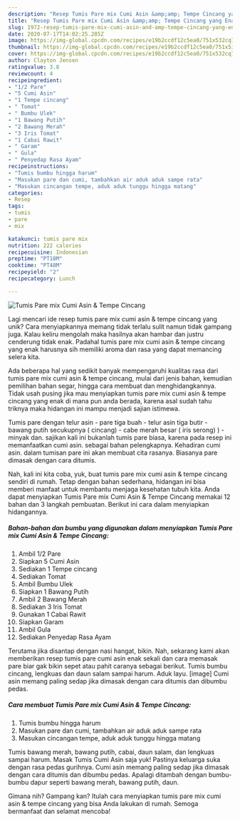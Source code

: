 ```yaml
---
description: "Resep Tumis Pare mix Cumi Asin &amp;amp; Tempe Cincang yang Enak Banget"
title: "Resep Tumis Pare mix Cumi Asin &amp;amp; Tempe Cincang yang Enak Banget"
slug: 1972-resep-tumis-pare-mix-cumi-asin-and-amp-tempe-cincang-yang-enak-banget
date: 2020-07-17T14:02:25.285Z
image: https://img-global.cpcdn.com/recipes/e19b2ccdf12c5ea0/751x532cq70/tumis-pare-mix-cumi-asin-tempe-cincang-foto-resep-utama.jpg
thumbnail: https://img-global.cpcdn.com/recipes/e19b2ccdf12c5ea0/751x532cq70/tumis-pare-mix-cumi-asin-tempe-cincang-foto-resep-utama.jpg
cover: https://img-global.cpcdn.com/recipes/e19b2ccdf12c5ea0/751x532cq70/tumis-pare-mix-cumi-asin-tempe-cincang-foto-resep-utama.jpg
author: Clayton Jensen
ratingvalue: 3.8
reviewcount: 4
recipeingredient:
- "1/2 Pare"
- "5 Cumi Asin"
- "1 Tempe cincang"
- " Tomat"
- " Bumbu Ulek"
- "1 Bawang Putih"
- "2 Bawang Merah"
- "3 Iris Tomat"
- "1 Cabai Rawit"
- " Garam"
- " Gula"
- " Penyedap Rasa Ayam"
recipeinstructions:
- "Tumis bumbu hingga harum"
- "Masukan pare dan cumi, tambahkan air aduk aduk sampe rata"
- "Masukan cincangan tempe, aduk aduk tunggu hingga matang"
categories:
- Resep
tags:
- tumis
- pare
- mix

katakunci: tumis pare mix 
nutrition: 222 calories
recipecuisine: Indonesian
preptime: "PT18M"
cooktime: "PT48M"
recipeyield: "2"
recipecategory: Lunch

---
```



![Tumis Pare mix Cumi Asin &amp; Tempe Cincang](https://img-global.cpcdn.com/recipes/e19b2ccdf12c5ea0/751x532cq70/tumis-pare-mix-cumi-asin-tempe-cincang-foto-resep-utama.jpg)

Lagi mencari ide resep tumis pare mix cumi asin &amp; tempe cincang yang unik? Cara menyiapkannya memang tidak terlalu sulit namun tidak gampang juga. Kalau keliru mengolah maka hasilnya akan hambar dan justru cenderung tidak enak. Padahal tumis pare mix cumi asin &amp; tempe cincang yang enak harusnya sih memiliki aroma dan rasa yang dapat memancing selera kita.

Ada beberapa hal yang sedikit banyak mempengaruhi kualitas rasa dari tumis pare mix cumi asin &amp; tempe cincang, mulai dari jenis bahan, kemudian pemilihan bahan segar, hingga cara membuat dan menghidangkannya. Tidak usah pusing jika mau menyiapkan tumis pare mix cumi asin &amp; tempe cincang yang enak di mana pun anda berada, karena asal sudah tahu triknya maka hidangan ini mampu menjadi sajian istimewa.

Tumis pare dengan telur asin - pare tiga buah - telur asin tiga butir - bawang putih secukupnya ( cincang) - cabe merah besar ( iris serong) ) - minyak dan. sajikan kali ini bukanlah tumis pare biasa, karena pada resep ini memanfaatkan cumi asin. sebagai bahan pelengkapnya. Kehadiran cumi asin. dalam tumisan pare ini akan membuat cita rasanya. Biasanya pare dimasak dengan cara ditumis.


Nah, kali ini kita coba, yuk, buat tumis pare mix cumi asin &amp; tempe cincang sendiri di rumah. Tetap dengan bahan sederhana, hidangan ini bisa memberi manfaat untuk membantu menjaga kesehatan tubuh kita. Anda dapat menyiapkan Tumis Pare mix Cumi Asin &amp; Tempe Cincang memakai 12 bahan dan 3 langkah pembuatan. Berikut ini cara dalam menyiapkan hidangannya.

<!--inarticleads1-->

##### Bahan-bahan dan bumbu yang digunakan dalam menyiapkan Tumis Pare mix Cumi Asin &amp; Tempe Cincang:

1. Ambil 1/2 Pare
1. Siapkan 5 Cumi Asin
1. Sediakan 1 Tempe cincang
1. Sediakan  Tomat
1. Ambil  Bumbu Ulek
1. Siapkan 1 Bawang Putih
1. Ambil 2 Bawang Merah
1. Sediakan 3 Iris Tomat
1. Gunakan 1 Cabai Rawit
1. Siapkan  Garam
1. Ambil  Gula
1. Sediakan  Penyedap Rasa Ayam


Terutama jika disantap dengan nasi hangat, bikin. Nah, sekarang kami akan memberikan resep tumis pare cumi asin enak sekali dan cara memasak pare biar gak bikin sepet atau pahit caranya sebagai berikut. Tumis bumbu cincang, lengkuas dan daun salam sampai harum. Aduk layu. [image] Cumi asin memang paling sedap jika dimasak dengan cara ditumis dan dibumbu pedas. 

<!--inarticleads2-->

##### Cara membuat Tumis Pare mix Cumi Asin &amp; Tempe Cincang:

1. Tumis bumbu hingga harum
1. Masukan pare dan cumi, tambahkan air aduk aduk sampe rata
1. Masukan cincangan tempe, aduk aduk tunggu hingga matang


Tumis bawang merah, bawang putih, cabai, daun salam, dan lengkuas sampai harum. Masak Tumis Cumi Asin saja yuk! Pastinya keluarga suka dengan rasa pedas gurihnya. Cumi asin memang paling sedap jika dimasak dengan cara ditumis dan dibumbu pedas. Apalagi ditambah dengan bumbu-bumbu dapur seperti bawang merah, bawang putih, daun. 

Gimana nih? Gampang kan? Itulah cara menyiapkan tumis pare mix cumi asin &amp; tempe cincang yang bisa Anda lakukan di rumah. Semoga bermanfaat dan selamat mencoba!
